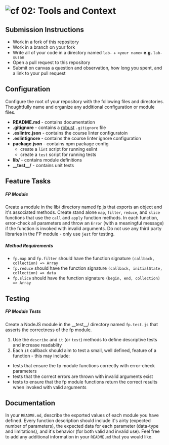 ![cf](https://i.imgur.com/7v5ASc8.png) 02: Tools and Context
======

## Submission Instructions
* Work in a fork of this repository
* Work in a branch on your fork
* Write all of your code in a directory named `lab-` + `<your name>` **e.g.** `lab-susan`
* Open a pull request to this repository
* Submit on canvas a question and observation, how long you spent, and a link to your pull request

## Configuration 
Configure the root of your repository with the following files and directories. Thoughtfully name and organize any additional configuration or module files.
* **README.md** - contains documentation
* **.gitignore** - contains a [robust](http://gitignore.io) `.gitignore` file 
* **.eslintrc.json** - contains the course linter configuratoin
* **.eslintignore** - contains the course linter ignore configuration
* **package.json** - contains npm package config
  * create a `lint` script for running eslint
  * create a `test` script for running tests
* **lib/** - contains module definitions
* **\_\_test\_\_/** - contains unit tests

## Feature Tasks

##### FP Module
Create a module in the lib/ directory named fp.js that exports an object and it's associated methods. Create stand alone `map`, `filter`, `reduce`, and `slice` functions that use the `call` and `apply` function methods. In each function, error-check all parameters and throw an `Error` (with a meaningful message) if the function is invoked with invalid arguments. Do not use any third party libraries in the FP module - only use `jest` for testing.

##### Method Requirements
* `fp.map` and `fp.filter` should have the function signature `(callback, collection) => Array`
* `fp.reduce` should have the function signature `(callback, initialState, collection) => data`
* `fp.slice` should have the function signature `(begin, end, collection) => Array`

## Testing
##### FP Module Tests
Create a NodeJS module in the \_\_test\_\_/ directory named `fp.test.js` that asserts the correctness of the fp module.  

1. Use the `describe` and `it` (or `test`) methods to define descriptive tests and increase readablity
1. Each `it` callback should aim to test a small, well defined, feature of a function - this may include:
  * tests that ensure the fp module functions correctly with error-check parameters
  * tests that the correct errors are thrown with invalid arguments exist
  * tests to ensure that the fp module functions return the correct results when invoked with valid arguments

##  Documentation
In your `README.md`, describe the exported values of each module you have defined. Every function description should include it's airty (expected number of parameters), the expected data for each parameter (data-type and limitations), and it's behavior (for both valid and invalid use). Feel free to add any additional information in your `README.md` that you would like.